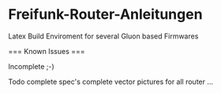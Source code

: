 # Freifunk-Router-Anleitungen
Latex Build Enviroment for several Gluon based Firmwares

=== Known Issues ===

Incomplete ;-)

Todo
complete spec's
complete vector pictures for all router
...
